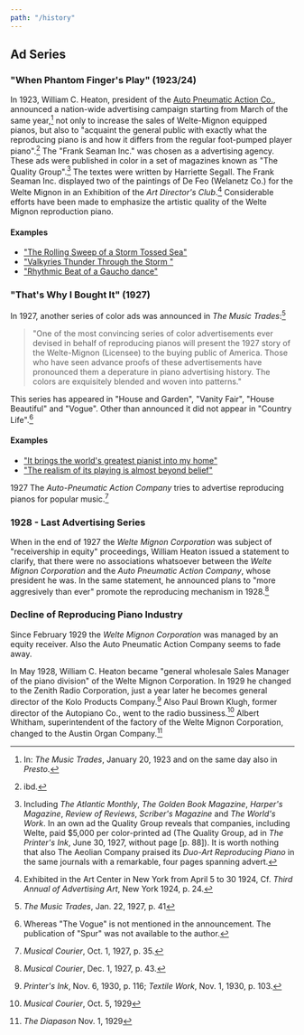 ```yaml
---
path: "/history"
---
```


## Ad Series

### "When Phantom Finger's Play" (1923/24)
In 1923, William C. Heaton, president of the
[Auto Pneumatic Action Co.](/companies/auto.pneumatic.action), 
announced a nation-wide advertising campaign starting from March of the 
same year,[^1] not only to increase the sales of Welte-Mignon equipped
pianos, but also to "acquaint the general public with exactly what 
the reproducing piano is and how it differs from the regular foot-pumped
player piano".[^2] The "Frank Seaman Inc." was chosen as a advertising agency.
These ads were published in color in a set of magazines known as
"The Quality Group".[^4] The textes were written by Harriette Segall. The
Frank Seaman Inc. displayed two of the paintings of De Feo (Welanetz Co.)
for the Welte Mignon in an Exhibition of the *Art Director's Club*.[^11]
Considerable efforts have been made to emphasize the artistic
quality of the Welte Mignon reproduction piano.

#### Examples

- ["The Rolling Sweep of a Storm Tossed Sea"](/ad026)
- ["Valkyries Thunder Through the Storm "](/ad027)
- ["Rhythmic Beat of a Gaucho dance"](/ad028)

### "That's Why I Bought It" (1927)
In 1927, another series of color ads was announced
in *The Music Trades*:[^9]

> "One of the most convincing series of color
> advertisements ever devised in behalf of reproducing
> pianos will present the 1927 story of the
> Welte-Mignon (Licensee) to the buying public of
> America. Those who have seen advance proofs of
> these advertisements have pronounced them a 
> deperature in piano advertising history. The colors
> are exquisitely blended and woven into patterns."

This series has appeared in "House and Garden",
"Vanity Fair",  "House Beautiful" and "Vogue".
Other than announced it did not appear in "Country Life".[^10]

#### Examples
- ["It brings the world's greatest pianist into my home"](/ad029)
- ["The realism of its playing is almost beyond belief"](/ad030)

1927 The *Auto-Pneumatic Action Company* tries to advertise reproducing pianos
for popular music.[^6]

### 1928 - Last Advertising Series
When in the end of 1927 the *Welte Mignon Corporation* was subject
of "receivership in equity" proceedings, William Heaton issued 
a statement to clarify, that there were no associations whatsoever 
between the *Welte Mignon Corporation* and the *Auto Pneumatic 
Action Company*, whose president he was. In the same statement, 
he announced plans to "more aggresively than ever" promote the
reproducing mechanism in 1928.[^3]

### Decline of Reproducing Piano Industry
Since February 1929 the *Welte Mignon Corporation* was managed
by an equity receiver.
Also the Auto Pneumatic Action Company seems to fade away.

In May 1928, William C. Heaton became "general wholesale Sales
Manager of the piano division" of the Welte Mignon Corporation.
In 1929 he changed to the Zenith Radio Corporation,
just a year later he becomes general director of the
Kolo Products Company.[^5] Also Paul Brown Klugh, former director
of the Autopiano Co., went to the radio bussiness.[^8]
Albert Whitham, superintendent of the factory of the
Welte Mignon Corporation, changed to the Austin Organ Company.[^7] 

[^1]: In: *The Music Trades*, January 20, 1923 and on the same day also
      in *Presto*.
[^2]: ibd.
[^3]: *Musical Courier*, Dec. 1, 1927, p. 43.
[^4]: Including *The Atlantic Monthly*, *The Golden Book Magazine*,
      *Harper's Magazine*, *Review of Reviews*, *Scriber's Magazine*
      and *The World's Work*. In an own ad the Quality Group reveals
      that companies, including Welte, paid $5,000 per color-printed
      ad (The Quality Group, ad in *The Printer's Ink*, June 30, 1927,
      without page [p. 88]). It is worth nothing that also The Aeolian
      Company praised its *Duo-Art Reproducing Piano* in the same
      journals with a remarkable, four pages spanning advert.
[^11]: Exhibited in the Art Center in New York from April 5 to 30 1924,
       Cf. *Third Annual of Advertising Art*, New York 1924, p. 24.
[^5]: *Printer's Ink*, Nov. 6, 1930, p. 116; *Textile Work*, Nov. 1, 1930, p. 103.
[^6]: *Musical Courier*, Oct. 1, 1927, p. 35.
[^7]: *The Diapason* Nov. 1, 1929
[^8]: *Musical Courier*, Oct. 5, 1929
[^9]: *The Music Trades*, Jan. 22, 1927, p. 41
[^10]: Whereas "The Vogue" is not mentioned in the announcement.
       The publication of "Spur" was not available to the author.